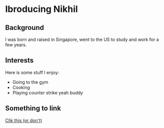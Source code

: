 # Ibroducing Nikhil

## Background

I was born and raised in Singapore, went to the US to study and work for a few years. 

## Interests 
Here is some stuff I
enjoy: 
- Going to the gym
- Cooking
- Playing counter strike yeah buddy

## Something to link
[Clik this (or don't)](https://xkcd.com/1597/)
